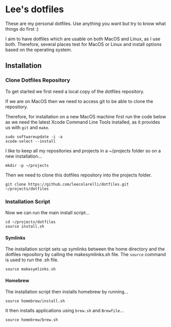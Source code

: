 # Lee's dotfiles

These are my personal dotfiles. Use anything you want but try to know what things do first :)

I aim to have dotfiles which are usable on both MacOS and Linux, as I use both. Therefore, several places test for MacOS or Linux and install options based on the operating system.

## Installation

### Clone Dotfiles Repository

To get started we first need a local copy of the dotfiles repository.

If we are on MacOS then we need to access git to be able to clone the repository.

Therefore, for installation on a new MacOS machine first run the code below as we need the latest Xcode Command Line Tools installed, as it provides us with `git` and `make`.

```
sudo softwareupdate -i -a
xcode-select --install
```

I like to keep all my repositories and projects in a ~/projects folder so on a new installation...

`mkdir -p ~/projects`

Then we need to clone this dotfiles repository into the projects folder.

`git clone https://github.com/leecolarelli/dotfiles.git ~/projects/dotfiles`

### Installation Script

Now we can run the main install script...

```
cd ~/projects/dotfiles
source install.sh
```

#### Symlinks

The installation script sets up symlinks between the home directory and the dotfiles repository by calling the makesymlinks.sh file. The `source` command is used to run the .sh file.

`source makesymlinks.sh`

#### Homebrew

The installation script then installs homebrew by running...

`source homebrew/install.sh`

It then installs applications using `brew.sh` and `Brewfile`...

`source homebrew/brew.sh`

